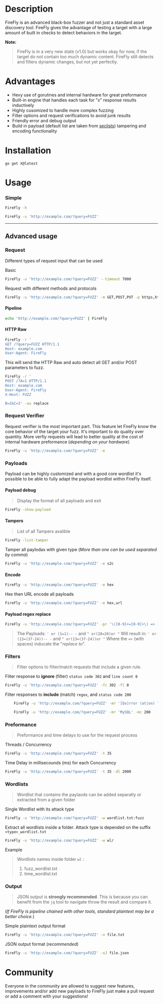 
# Description
FireFly is an advanced black-box fuzzer and not just a standard asset discovery tool. FireFly gives the advantage of testing a target with a large amount of built in checks to detect behaviors in the target.

**Note:**
>  FireFly is in a very new state (v1.0) but works okay for now, if the target do not contain too much dynamic content. FireFly still detects and filters dynamic changes, but not yet perfectly.

# Advantages
- Hevy use of gorutines and internal hardware for great preformance
- Built-in engine that handles each task for "x" response results inductively
- Highly cusomized to handle more complex fuzzing
- Filter options and request verifications to avoid junk results
- Friendly error and debug output
- Build in payload (default list are taken from [seclists](https://github.com/danielmiessler/SecLists)) tampering and encoding functionality


# Installation

```
go get X@latest
```

# Usage

### Simple

```bash
FireFly -h
```

```bash
FireFly -u 'http://example.com/?query=FUZZ'
```

---

## Advanced usage

### Request
Different types of request input that can be used

Basic
```bash
FireFly -u 'http://example.com/?query=FUZZ' --timeout 7000
```

Request with different methods and protocols
```bash
FireFly -u 'http://example.com/?query=FUZZ' -m GET,POST,PUT -p https,http,ws
```

#### Pipeline
```bash
echo 'http://example.com/?query=FUZZ' | FireFly 
```

#### HTTP Raw
```bash
FireFly -r '
GET /?query=FUZZ HTTP/1.1
Host: example.com
User-Agent: FireFly
```

This will send the HTTP Raw  and auto detect all GET and/or POST parameters to fuzz.
```bash
FireFly -r '
POST /?A=1 HTTP/1.1
Host: example.com
User-Agent: FireFly
X-Host: FUZZ

B=2&C=3' -au replace
```

### Request Verifier
Request verifier is the most important part. This feature let FireFly know the core behavior of the target your fuzz. It's important to do quality over quantity. More verfiy requests will lead to better quality at the cost of internal hardware preformance (*depending on your hardware*)

```bash
FireFly -u 'http://example.com/?query=FUZZ' -e 
```

### Payloads
Payload can be highly customized and with a good core wordlist it's possible to be able to fully adapt the payload wordlist within FireFly itself.

#### Payload debug
> Display the format of all payloads and exit
```bash
FireFly -show-payload
```

#### Tampers 
> List of all Tampers avalible
```bash
FireFly -list-tamper
```

Tamper all paylodas with given type (*More than one can be used separated by comma*)
```bash
FireFly -u 'http://example.com/?query=FUZZ' -e s2c
```

#### Encode
```bash
FireFly -u 'http://example.com/?query=FUZZ' -e hex
```
Hex then URL encode all payloads
```bash
FireFly -u 'http://example.com/?query=FUZZ' -e hex,url
```

#### Payload regex replace
```bash
FireFly -u 'http://example.com/?query=FUZZ' -pr '\([0-9]+=[0-9]+\) => (13=(37-24))'
```
>The Payloads: `' or (1=1)-- -` and `" or(20=20)or "` 
> Will result in: `' or (13=(37-24))-- -`  and `" or(13=(37-24))or "`
> Where the ` => ` (with spaces) inducate the "*replace to*".


### Filters
> Filter options to filter/match requests that include a given rule.

Filter response to **ignore** (filter) `status code 302` and `line count 0`
```bash
FireFly -u 'http://example.com/?query=FUZZ' -fc 302 -fl 0
```

Filter responses to **include** (match) `regex`, and `status code 200`
```bash
	FireFly -u 'http://example.com/?query=FUZZ' -mr '[Ee]rror (at|on) line \d' -mc 200
```

```bash
	FireFly -u 'http://example.com/?query=FUZZ' -mr 'MySQL' -mc 200
```


### Preformance
> Preformance and time delays to use for the request process

Threads / Concurrency 
```bash
FireFly -u 'http://example.com/?query=FUZZ' -t 35
```

Time Delay in millisecounds (ms) for each Concurrency
```bash
FireFly -u 'http://example.com/?query=FUZZ' -t 35 -dl 2000
```

### Wordlists
> Wordlist that contains the paylaods can be added separatly or extracted from a given folder

Single Wordlist with its attack type
```bash
FireFly -u 'http://example.com/?query=FUZZ' -w wordlist.txt:fuzz
```

Extract all wordlists inside a folder. Attack type is depended on the suffix `<type>_wordlist.txt`
```bash
FireFly -u 'http://example.com/?query=FUZZ' -w wl/
```
Example
> Wordlists names inside folder `wl` :
> 1. fuzz_wordlist.txt
> 2. time_wordlist.txt


### Output
> JSON output is **strongly recommended**. This is because you can benefit from the `jq` tool to navigate throw the result and compare it.

(*If FireFly is pipeline chained with other tools, standard plaintext may be a better choice.*)

Simple plaintext output format
```bash
FireFly -u 'http://example.com/?query=FUZZ' -o file.txt
```

JSON output format (*recommended*)
```bash
FireFly -u 'http://example.com/?query=FUZZ' -oJ file.json
```

# Community

Everyone in the community are allowed to suggest new features, improvements and/or add new payloads to FireFly just make a pull request or add a comment with your suggestions!

